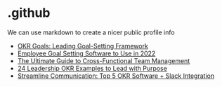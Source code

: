 # .github
We can use markdown to create a nicer public profile info
 <!-- BLOG-POST-LIST:START -->
- [OKR Goals: Leading Goal-Setting Framework](https://blog.weekdone.com/okr-goals/)
- [Employee Goal Setting Software to Use in 2022](https://blog.weekdone.com/employee-goal-setting-software/)
- [The Ultimate Guide to Cross-Functional Team Management](https://blog.weekdone.com/cross-functional-team-management/)
- [24 Leadership OKR Examples to Lead with Purpose](https://blog.weekdone.com/leadership-okr-examples/)
- [Streamline Communication: Top 5 OKR Software + Slack Integration](https://blog.weekdone.com/okr-software-and-slack-integration/)
<!-- BLOG-POST-LIST:END -->
